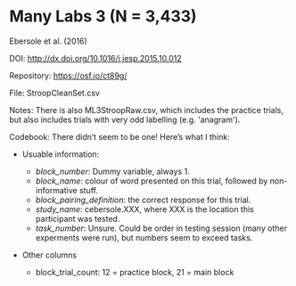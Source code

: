 # Many Labs 3 (N = 3,433)

Ebersole et al. (2016)

DOI: http://dx.doi.org/10.1016/j.jesp.2015.10.012

Repository: https://osf.io/ct89g/

File: StroopCleanSet.csv

Notes: There is also ML3StroopRaw.csv, which includes the practice trials, but also includes trials with very odd labelling (e.g. 'anagram').

Codebook: There didn’t seem to be one! Here’s what I think:

- Usuable information:
  - _block_number_: Dummy variable, always 1.
  - _block_name_: colour of word presented on this trial, followed by non-informative stuff.
  - _block_pairing_definition_: the correct response for this trial.
  - _study_name_: cebersole.XXX, where XXX is the location this participant was tested.
  - _task_number_: Unsure. Could be order in testing session (many other experments were run), but numbers seem to exceed tasks. 
 
- Other columns
   
  - block_trial_count: 12 = practice block, 21 = main block
